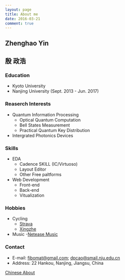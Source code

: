 ```yaml
---
layout: page
title: About me
date: 2016-03-21
comment: true
---
```


## Zhenghao Yin
## 殷 政浩

### Education
  - Kyoto University
  - Nanjing University (Sept. 2013 - Jun. 2017)

### Reaserch Interests
  - Quantum Information Processing
    - Optical Quantum Computation
    - Bell States Measurement
    - Practical Quantum Key Distribution
  - Intergrated Photonics Devices

### Skills
  - EDA
    - Cadence SKILL (IC/Virtuoso)
    - Layout Editor
    - Other Free paltforms
  - Web Development
    - Front-end
    - Back-end
    - Vitualization 

### Hobbies
  - Cycling 
    - [Strava](https://www.strava.com/athletes/12094067) 
    - [Xingzhe](http://www.imxingzhe.com/im/iZm1KJmXedm/)
  - Music 
    -[Netease Music](http://music.163.com/#/user/home?id=34072848)

### Contact
  - E-mail: fibomat@gmail.com; dpcao@smail.nju.edu.cn
  - Address: 22 Hankou, Nanjing, Jiangsu, China

<a href="{{ site.url }}/about/zh" class="btn">Chinese About</a>
